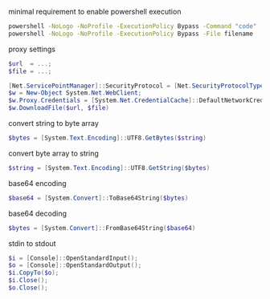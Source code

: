 minimal requirement to enable powershell execution

```cmd
powershell -NoLogo -NoProfile -ExecutionPolicy Bypass -Command "code"
powershell -NoLogo -NoProfile -ExecutionPolicy Bypass -File filename
```

proxy settings

```powershell
$url  = ...;
$file = ...;

[Net.ServicePointManager]::SecurityProtocol = [Net.SecurityProtocolType]::Tls12;
$w = New-Object System.Net.WebClient;
$w.Proxy.Credentials = [System.Net.CredentialCache]::DefaultNetworkCredentials;
$w.DownloadFile($url, $file)
```

convert string to byte array

```powershell
$bytes = [System.Text.Encoding]::UTF8.GetBytes($string) 
```

convert byte array to string

```powershell
$string = [System.Text.Encoding]::UTF8.GetString($bytes) 
```

base64 encoding

```powershell
$base64 = [System.Convert]::ToBase64String($bytes)
```

base64 decoding

```powershell
$bytes = [System.Convert]::FromBase64String($base64)
```

stdin to stdout

```powershell
$i = [Console]::OpenStandardInput();
$o = [Console]::OpenStandardOutput();
$i.CopyTo($o);
$i.Close();
$o.Close();
```

